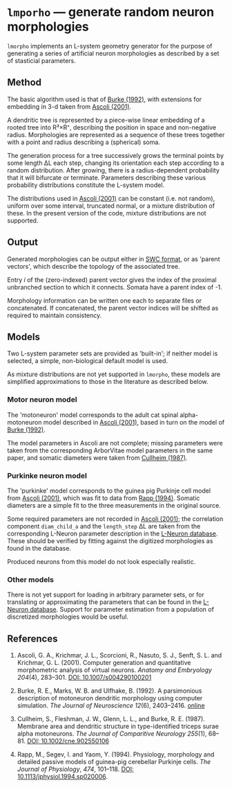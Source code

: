 # `lmporho` — generate random neuron morphologies

`lmorpho` implements an L-system geometry generator for the purpose of
generating a series of artificial neuron morphologies as described by a set of
stasticial parameters.

## Method

The basic algorithm used is that of [Burke (1992)][burke1992], with extensions
for embedding in 3-d taken from [Ascoli (2001)][ascoli2001].

A dendritic tree is represented by a piece-wise linear embedding of a rooted
tree into R³×R⁺, describing the position in space and non-negative radius.
Morphologies are represented as a sequence of these trees together with a point
and radius describing a (spherical) soma.

The generation process for a tree successively grows the terminal points by
some length ΔL each step, changing its orientation each step according to a
random distribution. After growing, there is a radius-dependent probability
that it will bifurcate or terminate. Parameters describing these various
probability distributions constitute the L-system model.

The distributions used in [Ascoli (2001)][ascoli2001] can be constant (i.e. not
random), uniform over some interval, truncated normal, or a mixture
distribution of these. In the present version of the code, mixture
distributions are not supported.

## Output

Generated morphologies can be output either in
[SWC format](http://research.mssm.edu/cnic/swc.html), or as 'parent vectors',
which describe the topology of the associated tree.

Entry _i_ of the (zero-indexed) parent vector gives the index of the proximal
unbranched section to which it connects. Somata have a parent index of -1.

Morphology information can be written one each to separate files or
concatenated. If concatenated, the parent vector indices will be shifted as
required to maintain consistency.

## Models

Two L-system parameter sets are provided as 'built-in'; if neither model is
selected, a simple, non-biological default model is used.

As mixture distributions are not yet supported in `lmorpho`, these models are
simplified approximations to those in the literature as described below.

### Motor neuron model

The 'motoneuron' model corresponds to the adult cat spinal alpha-motoneuron
model described in [Ascoli (2001)][ascoli2001], based in turn on the model of
[Burke (1992)][burke1992].

The model parameters in Ascoli are not complete; missing parameters were taken
from the corresponding ArborVitae model parameters in the same paper, and
somatic diameters were taken from [Cullheim (1987)][cullheim1987].

### Purkinke neuron model

The 'purkinke' model corresponds to the guinea pig Purkinje cell model from
[Ascoli (2001)][ascoli2001], which was fit to data from [Rapp
(1994)][rapp1994]. Somatic diameters are a simple fit to the three measurements
in the original source.

Some required parameters are not recorded in [Ascoli (2001)][ascoli2001];
the correlation component `diam_child_a` and the `length_step` ΔL are
taken from the corresponding L-Neuron parameter description in the
[L-Neuron database](l-neuron-database). These should be verified by
fitting against the digitized morphologies as found in the database.

Produced neurons from this model do not look especially realistic.

### Other models

There is not yet support for loading in arbitrary parameter sets, or for
translating or approximating the parameters that can be found in the
[L-Neuron database][l-neuron-database]. Support for parameter estimation
from a population of discretized morphologies would be useful.

## References

1. Ascoli, G. A., Krichmar, J. L., Scorcioni, R., Nasuto, S. J., Senft, S. L.
   and Krichmar, G. L. (2001). Computer generation and quantitative morphometric
   analysis of virtual neurons. _Anatomy and Embryology_ _204_(4), 283–301.
   [DOI: 10.1007/s004290100201][ascoli2001]

2. Burke, R. E., Marks, W. B. and Ulfhake, B. (1992). A parsimonious description
   of motoneuron dendritic morphology using computer simulation.
   _The Journal of Neuroscience_ _12_(6), 2403–2416. [online][burke1992]

3. Cullheim, S., Fleshman, J. W., Glenn, L. L., and Burke, R. E. (1987).
   Membrane area and dendritic structure in type-identified triceps surae alpha
   motoneurons. _The Journal of Comparitive Neurology_ _255_(1), 68–81.
   [DOI: 10.1002/cne.902550106][cullheim1987]

4. Rapp, M., Segev, I. and Yaom, Y. (1994). Physiology, morphology and detailed
   passive models of guinea-pig cerebellar Purkinje cells.
   _The Journal of Physiology_, _474_, 101–118.
   [DOI: 10.1113/jphysiol.1994.sp020006][rapp1994].


[ascoli2001]: http://dx.doi.org/10.1007/s004290100201
    "Ascoli et al. (2001). Computer generation […] of virtual neurons."

[burke1992]: http://www.jneurosci.org/content/12/6/2403
    "Burke et al. (1992). A parsimonious description of motoneuron dendritic morphology […]"

[cullheim1987]: http://dx.doi.org/10.1002/cne.902550106
    "Cullheim et al. (1987). Membrane area and dendritic structure in […] alpha motoneurons."

[rapp1994]: http://dx.doi.org/10.1113/jphysiol.1994.sp020006
    "Rapp et al. (1994). Physiology, morphology […] of guinea-pig cerebellar Purkinje cells."

[l-neuron-database]: http://krasnow1.gmu.edu/cn3/L-Neuron/database/index.html
